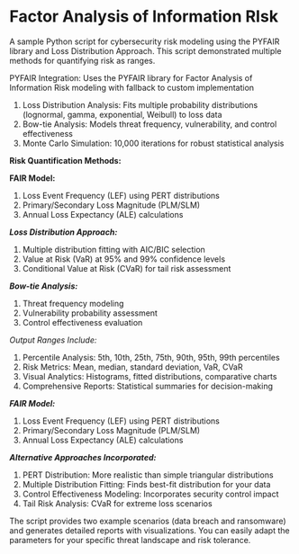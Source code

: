 # Factor Analysis of Information RIsk
A sample Python script for cybersecurity risk modeling using the PYFAIR library and Loss Distribution Approach. This script demonstrated multiple methods for quantifying risk as ranges.

PYFAIR Integration: Uses the PYFAIR library for Factor Analysis of Information Risk modeling with fallback to custom implementation
1. Loss Distribution Analysis: Fits multiple probability distributions (lognormal, gamma, exponential, Weibull) to loss data
2. Bow-tie Analysis: Models threat frequency, vulnerability, and control effectiveness
3. Monte Carlo Simulation: 10,000 iterations for robust statistical analysis

**Risk Quantification Methods:**

**FAIR Model:**
1. Loss Event Frequency (LEF) using PERT distributions
2. Primary/Secondary Loss Magnitude (PLM/SLM)
3. Annual Loss Expectancy (ALE) calculations


**_Loss Distribution Approach:_**
1. Multiple distribution fitting with AIC/BIC selection
2. Value at Risk (VaR) at 95% and 99% confidence levels
3. Conditional Value at Risk (CVaR) for tail risk assessment

_**Bow-tie Analysis:**_

1. Threat frequency modeling
2. Vulnerability probability assessment
3. Control effectiveness evaluation


_Output Ranges Include:_
1. Percentile Analysis: 5th, 10th, 25th, 75th, 90th, 95th, 99th percentiles
2. Risk Metrics: Mean, median, standard deviation, VaR, CVaR
3. Visual Analytics: Histograms, fitted distributions, comparative charts
4. Comprehensive Reports: Statistical summaries for decision-making

**_FAIR Model:_**
1. Loss Event Frequency (LEF) using PERT distributions
2. Primary/Secondary Loss Magnitude (PLM/SLM)
3. Annual Loss Expectancy (ALE) calculations

**_Alternative Approaches Incorporated:_**
1. PERT Distribution: More realistic than simple triangular distributions
2. Multiple Distribution Fitting: Finds best-fit distribution for your data
3. Control Effectiveness Modeling: Incorporates security control impact
4. Tail Risk Analysis: CVaR for extreme loss scenarios

The script provides two example scenarios (data breach and ransomware) and generates detailed reports with visualizations. You can easily adapt the parameters for your specific threat landscape and risk tolerance.

   
